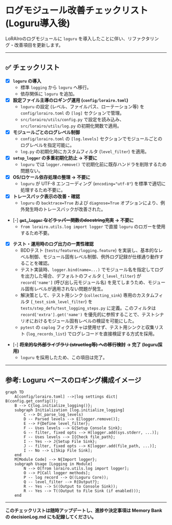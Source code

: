 # ログモジュール改善チェックリスト (Loguru導入後)

LoRAIroのログモジュールに `loguru` を導入したことに伴い、リファクタリング・改善項目を更新します。

---

## ✅ チェックリスト

- [x] **`loguru` の導入**
  - 標準 `logging` から `loguru` へ移行。
  - 依存関係に `loguru` を追加。
- [x] **設定ファイル主導のロギング運用 (`config/lorairo.toml`)**
  - `loguru` の設定 (レベル、ファイルパス、ローテーション等) を `config/lorairo.toml` の `[log]` セクションで管理。
  - `src/lorairo/utils/config.py` で設定を読み込み、`src/lorairo/utils/log.py` の初期化関数で適用。
- [x] **モジュールごとのログレベル制御**
  - `config/lorairo.toml` の `[log.levels]` セクションでモジュールごとのログレベルを指定可能に。
  - `log.py` の初期化時にカスタムフィルタ (`level_filter`) を適用。
- [x] **`setup_logger` の多重初期化防止 → 不要に**
  - `loguru` では `logger.remove()` で初期化前に既存ハンドラを削除するため問題ない。
- [x] **OS/ロケール依存処理の整理 → 不要に**
  - `loguru` が UTF-8 エンコーディング (`encoding="utf-8"`) を標準で適切に処理するため不要に。
- [x] **トレースバック表示の改善・確認**
  - `loguru` の `backtrace=True` および `diagnose=True` オプションにより、例外発生時のトレースバックが改善された。
- [-] **~~`get_logger` などラッパー関数のdocstring充実~~ → 不要に**
  - `from lorairo.utils.log import logger` で直接 `loguru` のロガーを使用するため不要。
- [x] **テスト・運用時のログ出力の一貫性確認**
  - BDDテスト (`tests/features/logging.feature`) を実装し、基本的なレベル制御、モジュール固有レベル制御、例外ログ記録が仕様通り動作することを確認。
  - テスト実装時、`logger.bind(name=...)` でモジュール名を指定してログを出力した場合、デフォルトのフィルタ (`_level_filter`) が `record['name']` (呼び出し元モジュール名) を見てしまうため、モジュール固有レベルが適用されない問題が発生。
  - 解決策として、テスト用シンク (`collecting_sink`) 専用のカスタムフィルタ (`_test_sink_level_filter`) を `tests/step_defs/test_logging_steps.py` に定義。このフィルタは `record['extra'].get('name')` を優先的に参照することで、テストシナリオにおけるモジュール固有レベルの検証を可能にした。
  - `pytest` の `caplog` フィクスチャは使用せず、テスト用シンクと収集リスト (`log_records_list`) でログレコードを直接検証する方式を採用。
- [-] **~~将来的な外部ライブラリ (structlog等) への移行検討~~ → 完了 (loguru採用)**
  - `loguru` を採用したため、この項目は完了。

---

## 参考: Loguru ベースのロギング構成イメージ

```mermaid
graph TD
    A[config/lorairo.toml] -->|log settings dict| B(config.get_config());
    B --> C{log.initialize_logging()};
    subgraph Initialization [log.initialize_logging]
        C --> D(_parse_log_levels)
        D -- Parsed levels --> E[logger.remove()];
        E --> F{Define level_filter};
        F -- Uses levels --> G{Setup Console Sink};
        G -- filter, fixed opts --> H[logger.add(sys.stderr, ...)];
        F -- Uses levels --> I{Check file_path};
        I -- Yes --> J{Setup File Sink};
        J -- filter, fixed opts --> K[logger.add(file_path, ...)];
        I -- No --> L[Skip File Sink];
    end
    M[Module Code] --> N{Import logger};
    subgraph Usage [Logging in Module]
        N --> O[from lorairo.utils.log import logger];
        O --> P[Call logger methods];
        P -- log record --> Q((Loguru Core));
        Q -- level_filter --> R{Output?};
        R -- Yes --> S((Output to Console Sink));
        R -- Yes --> T((Output to File Sink (if enabled)));
    end
```

---

**このチェックリストは随時アップデートし、進捗や決定事項は Memory Bank の decisionLog.md にも記録してください。**
